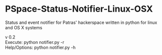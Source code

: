 PSpace-Status-Notifier-Linux-OSX
================================

Status and event notifier for Patras' hackerspace written in python for linux and OS X systems

v 0.2  
Execute: python notifier.py -r  
Help/Options: python notifier.py -h
